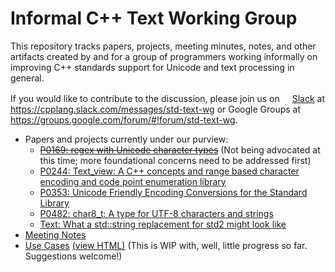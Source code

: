 # Informal C++ Text Working Group
This repository tracks papers, projects, meeting minutes, notes, and other artifacts created by and for a group of programmers working informally on improving C++ standards support for Unicode and text processing in general.

If you would like to contribute to the discussion, please join us on [<img src="https://upload.wikimedia.org/wikipedia/commons/7/76/Slack_Icon.png" height="16"/>Slack](https://cpplang.slack.com/messages/std-text-wg) at https://cpplang.slack.com/messages/std-text-wg or Google Groups at https://groups.google.com/forum/#!forum/std-text-wg.

- Papers and projects currently under our purview:
  - ~~[P0169: regex with Unicode character types](http://wg21.link/p0169)~~
    (Not being advocated at this time; more foundational concerns need to be addressed first)
  - [P0244: Text_view: A C++ concepts and range based character encoding and code point enumeration library](http://wg21.link/p0244)
  - [P0353: Unicode Friendly Encoding Conversions for the Standard Library](http://wg21.link/p0353)
  - [P0482: char8_t: A type for UTF-8 characters and strings](http://wg21.link/p0482)
  - [Text: What a std::string replacement for std2 might look like](https://github.com/tzlaine/text)
- [Meeting Notes](MeetingNotes.md)
- [Use Cases](UseCases.html) [(view HTML)](http://htmlpreview.github.io/?https://github.com/tahonermann/std-text-wg/blob/master/UseCases.html) (This is WIP with, well, little progress so far.  Suggestions welcome!)
